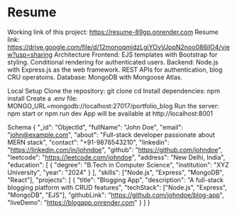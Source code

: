 # Resume
Working link of this project: https://resume-89gp.onrender.com
Resume link: https://drive.google.com/file/d/12monoqmjdzLgiYOvVJppN2noo086ilO4/view?usp=sharing
Architecture
  Frontend:
  EJS templates with Bootstrap for styling.
  Conditional rendering for authenticated users.
  Backend:
  Node.js with Express.js as the web framework.
  REST APIs for authentication, blog CRU operatoins.
  Database:
  MongoDB with Mongoose Atlas.

Local Setup
  Clone the repository:
    git clone <your-repo-url>
    cd <repo-folder>
  Install dependencies:
    npm install
  Create a .env file:
    MONGO_URL=mongodb://localhost:27017/portfolio_blog
  Run the server:
    npm start or npm run dev
App will be available at http://localhost:8001

Schema
  {
    "_id": "ObjectId",
    "fullName": "John Doe",
    "email": "john@example.com",
    "about": "Full-stack developer passionate about MERN stack",
    "contact": "+91-9876543210",
    "linkedin": "https://linkedin.com/in/johndoe",
    "github": "https://github.com/johndoe",
    "leetcode": "https://leetcode.com/johndoe",
    "address": "New Delhi, India",
    "education": [
      {
        "degree": "B.Tech in Computer Science",
        "institution": "XYZ University",
        "year": "2024"
      }
    ],
    "skills": ["Node.js", "Express", "MongoDB", "React"],
    "projects": [
      {
        "title": "Blogging App",
        "description": "A full-stack blogging platform with CRUD features",
        "techStack": ["Node.js", "Express", "MongoDB", "EJS"],
        "githubLink": "https://github.com/johndoe/blog-app",
        "liveDemo": "https://blogapp.onrender.com"
      }
    ]
  }
